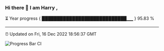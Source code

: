 ### Hi there 👋 I am Harry , 

⏳ Year progress { ████████████████████████████▁▁ } 95.83 %

---

⏰ Updated on Fri, 16 Dec 2022 18:56:37 GMT

![Progress Bar CI](https://github.com/duykhang68/duykhang68/workflows/Progress%20Bar%20CI/badge.svg)
